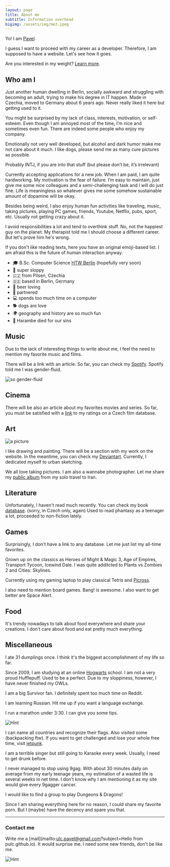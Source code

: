 ```yaml
---
layout: page
title: About me
subtitle: Information overhead
bigimg: /assets/img/me3.jpeg	
---
```



Yo! I am [Pavel](https://en.wiktionary.org/wiki/Pavel).
 
I guess I want to proceed with my career as a developer. Therefore, I am supposed to have a website. Let's see how it goes.

Are you interested in my weight? [Learn more](https://pulc.github.io/2020-05-02-my-weight/).
 
## Who am I
 
Just another human dwelling in Berlin, socially awkward and struggling with becoming an adult, trying to make his degree in IT happen.
Made in Czechia, moved to Germany about 6 years ago. Never really liked it here but getting used to it.
 
You might be surprised by my lack of class, interests, motivation, or self-esteem. Even though I am annoyed most of the time, I’m nice and sometimes even fun. There are indeed some people who enjoy my company.
 
Emotionally not very well developed, but alcohol and dark humor make me not care about it much. I like dogs, please send me as many cure pictures as possible.
 
Probably INTJ, if you are into that stuff (but please don’t be, it’s irrelevant)
 
Currently accepting applications for a new job. When I am paid, I am quite hardworking. My motivation is the fear of failure. I’m easy to maintain, just give me some nice colleagues and a semi-challenging task and I will do just fine. Life is meaningless so whatever gives me some somehow sustainable amount of dopamine will be okay.
 
Besides being weird, I also enjoy human fun activities like traveling, music, taking pictures, playing PC games, friends, Youtube, Netflix, pubs, sport, etc. Usually not getting crazy about it.
 
I avoid responsibilities a lot and tend to overthink stuff. No, not the happiest guy on the planet. My therapist told me I should choose a different career. But let's prove him he's wrong.

If you don't like reading texts, here you have an original emoji-based list. I am afraid this is the future of human interaction anyway.

*   🎓 B.Sc. Computer Science  [HTW Berlin](https://imi-bachelor.htw-berlin.de/en/) (hopefully very soon)
*   🦥 super sloppy
*   🇨🇿 from Pilsen, Czechia
*   🇩🇪 based in Berlin, Germany
*   🍺 beer loving
*   🌈 partnered
*   💻 spends too much time on a computer
*   🐕 dogs are love
*   🌍 geography and history are so much fun
*   🦍 Harambe died for our sins


## Music

Due to the lack of interesting things to write about me, I feel the need to mention my favorite music and films.

There will be a link with an article. So far, you can check my [Spotify](https://open.spotify.com/playlist/5zgUin1sYKnlb27Z3SDg72?si=UVCtRG7VTOGsLHRxeRBuPQ). Spotify told me I was gender-fluid.

![so gender-fluid](/assets/img/music.png)

## Cinema

There will be also an article about my favorites movies and series. So far, you must be satisfied with a [link](https://www.csfd.cz/uzivatel/346166-pavelulc/hodnoceni/) to my ratings on a Czech film database.

## Art
![a picture](/assets/img/devart1.jpg)

I like drawing and painting. There will be a section with my work on the website. In the meantime, you can check my [Deviantart](https://www.deviantart.com/pavelulc/gallery). Currently, I dedicated myself to urban sketching.

We all love taking pictures. I am also a wannabe photographer. Let me share my [public album](https://goo.gl/photos/ts7oYheLEbxC66Za9) from my solo travel to Iran. 

##  Literature

Unfortunately, I haven't read much recently. You can check my book [database](https://www.databazeknih.cz/uzivatele/pavel-ulc-10432). (sorry, in Czech only, again)
Used to read phantasy as a teenager a lot, proceeded to non-fiction lately. 

##  Games

Surprisingly, I don't have a link to any database. Let me just list my all-time favorites. 

Grown up on the classics as Heroes of Might & Magic 3, Age of Empires, Transport Tycoon, Icewind Dale.
I was quite additcted to Plants vs Zombies 2 and Cities: Skylines.

Currently using my gaming laptop to play classical Tetris and [Picross](http://liouh.com/picross/).

I also need to mention board games. Bang! is awesome. I also want to get better are Space Alert.

##  Food

It's trendy nowadays to talk about food everywhere and share your creations. I don't care about food and eat pretty much everything.

##  Miscellaneous

I ate 31 dumplings once. I think it's the biggest accomplishment of my life so far.

Since 2009, I am studying at an online [Hogwarts](https://www.hogwarts.cz) school. I am not a very proud Hufflepuff. Used to be a perfect. Due to my sloppiness, however, I have never finished my OWLs.

I am a big Survivor fan. I definitely spent too much time on Reddit.

I am learning Russian. Hit me up if you want a language exchange.

I run a marathon under 3:30. I can give you some tips.


![Hint](/assets/img/responsibilities.png)

I can name all countries and recognize their flags. Also visited some (backpacking ftw). If you want to get challenged and lose your whole free time, visit [jetpunk](https://www.jetpunk.com/users/pavelulc).

I am a terrible singer but still going to Karaoke every week. Usually, I need to get drunk before.

I never managed to stop using 9gag. With about 30 minutes daily on average from my early teenage years, my estimation of a wasted life is several weeks in net time. I don't know why I am mentioning it as my site would give every 9gagger cancer.

I would like to find a group to play Dungeons & Dragons! 

Since I am sharing everything here for no reason, I could share my favorite porn. But I (maybe) have the decency and spare you that.

-----------------------------

### Contact me

Write me a [mail](mailto:ulc.pavel@gmail.com?subject=Hello from pulc.github.io). It would surprise me. I need some new friends, don't be like me.

![Hint](/assets/img/goingout.jpg)